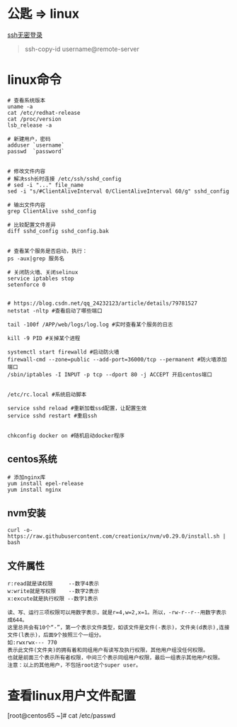 # 公匙 => linux
[ssh无密登录](https://www.linuxdashen.com/ssh-key%EF%BC%9A%E4%B8%A4%E4%B8%AA%E7%AE%80%E5%8D%95%E6%AD%A5%E9%AA%A4%E5%AE%9E%E7%8E%B0ssh%E6%97%A0%E5%AF%86%E7%A0%81%E7%99%BB%E5%BD%95)
> ssh-copy-id username@remote-server


# linux命令
```
# 查看系统版本
uname -a
cat /etc/redhat-release
cat /proc/version
lsb_release -a

# 新建用户，密码
adduser `username`
passwd  `password`


# 修改文件内容
# 解决ssh长时连接 /etc/ssh/sshd_config
# sed -i "..." file_name
sed -i "s/#ClientAliveInterval 0/ClientAliveInterval 60/g" sshd_config

# 输出文件内容
grep ClientAlive sshd_config

# 比较配置文件差异
diff sshd_config sshd_config.bak


# 查看某个服务是否启动，执行：
ps -aux|grep 服务名

# 关闭防火墙、关闭selinux
service iptables stop
setenforce 0


# https://blog.csdn.net/qq_24232123/article/details/79781527
netstat -nltp #查看启动了哪些端口

tail -100f /APP/web/logs/log.log #实时查看某个服务的日志

kill -9 PID #关掉某个进程

systemctl start firewalld #启动防火墙
firewall-cmd --zone=public --add-port=36000/tcp --permanent #防火墙添加端口
/sbin/iptables -I INPUT -p tcp --dport 80 -j ACCEPT 开启centos端口


/etc/rc.local #系统启动脚本

service sshd reload #重新加载ssd配置，让配置生效
service sshd restart #重启ssh


chkconfig docker on #随机启动docker程序
```

## centos系统
```
# 添加nginx库
yum install epel-release
yum install nginx
```

## nvm安装
```
curl -o- https://raw.githubusercontent.com/creationix/nvm/v0.29.0/install.sh | bash
```

## 文件属性
```
r:read就是读权限     --数字4表示
w:write就是写权限    --数字2表示
x:excute就是执行权限 --数字1表示

读、写、运行三项权限可以用数字表示，就是r=4,w=2,x=1。所以，-rw-r--r--用数字表示成644。
这里总共会有10个“-”，第一个表示文件类型，如该文件是文件(-表示)，文件夹(d表示),连接文件(l表示)，后面9个按照三个一组分。
如:rwxrwx--- 770
表示此文件(文件夹)的拥有着和同组用户有读写及执行权限，其他用户组没任何权限。
也就是前面三个表示所有者权限，中间三个表示同组用户权限，最后一组表示其他用户权限。
注意：以上的其他用户，不包括root这个super user。
```

# 查看linux用户文件配置
[root@centos65 ~]# cat /etc/passwd
